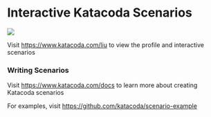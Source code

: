 # Interactive Katacoda Scenarios

[![](http://shields.katacoda.com/katacoda/liu/count.svg)](https://www.katacoda.com/liu "Get your profile on Katacoda.com")

Visit https://www.katacoda.com/liu to view the profile and interactive scenarios

### Writing Scenarios
Visit https://www.katacoda.com/docs to learn more about creating Katacoda scenarios

For examples, visit https://github.com/katacoda/scenario-example
